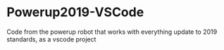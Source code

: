 # Powerup2019-VSCode
Code from the powerup robot that works with everything update to 2019 standards, as a vscode project
